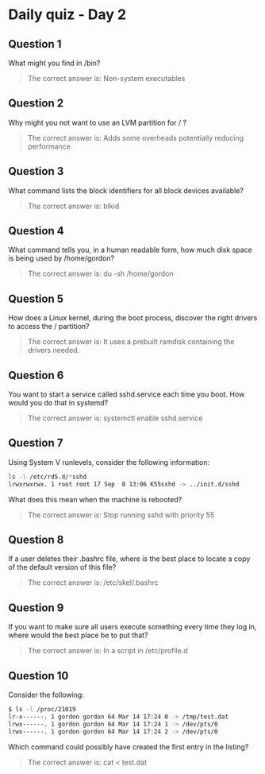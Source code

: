 # Daily quiz - Day 2

## Question 1

What might you find in /bin?

> The correct answer is: Non-system executables

## Question 2

Why might you not want to use an LVM partition for / ?

> The correct answer is: Adds some overheads potentially reducing performance.

## Question 3

What command lists the block identifiers for all block devices available?

> The correct answer is: blkid

## Question 4

What command tells you, in a human readable form, how much disk space is being used by /home/gordon?

> The correct answer is: du -sh /home/gordon

## Question 5

How does a Linux kernel, during the boot process, discover the right drivers to access the / partition?

> The correct answer is: It uses a prebuilt ramdisk containing the drivers needed.

## Question 6

You want to start a service called sshd.service each time you boot. How would you do that in systemd?

> The correct answer is: systemctl enable sshd.service

## Question 7

Using System V runlevels, consider the following information:

```bash
ls -l /etc/rd5.d/*sshd
lrwxrwxrwx. 1 root root 17 Sep  8 13:06 K55sshd -> ../init.d/sshd
```

What does this mean when the machine is rebooted?

> The correct answer is: Stop running sshd with priority 55

## Question 8

If a user deletes their .bashrc file, where is the best place to locate a copy of the default version of this file?

> The correct answer is: /etc/skel/.bashrc

## Question 9

If you want to make sure all users execute something every time they log in, where would the best place be to put that?

> The correct answer is: In a script in /etc/profile.d

## Question 10

Consider the following:

```bash
$ ls -l /proc/21019
lr-x------. 1 gordon gordon 64 Mar 14 17:24 0 -> /tmp/test.dat
lrwx------. 1 gordon gordon 64 Mar 14 17:24 1 -> /dev/pts/0
lrwx------. 1 gordon gordon 64 Mar 14 17:24 2 -> /dev/pts/0
```

Which command could possibly have created the first entry in the listing?

> The correct answer is: cat < test.dat